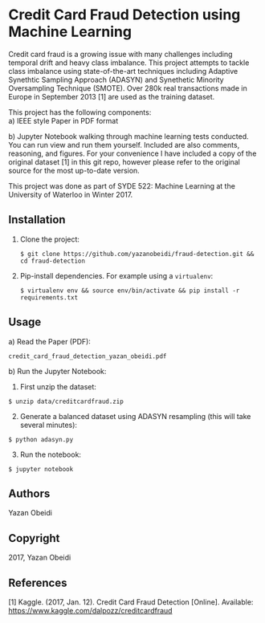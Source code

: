 Credit Card Fraud Detection using Machine Learning
====

Credit card fraud is a growing issue with many challenges including temporal drift and heavy class imbalance. This project attempts to tackle class imbalance using state-of-the-art techniques including Adaptive Synethtic Sampling Approach (ADASYN) and Synethetic Minority Oversampling Technique (SMOTE). Over 280k real transactions made in Europe in September 2013 [1] are used as the training dataset.

This project has the following components:  
a) IEEE style Paper in PDF format  

b) Jupyter Notebook walking through machine learning tests conducted. You can run view and run them yourself. Included are also comments, reasoning, and figures. For your convenience I have included a copy of the original dataset [1] in this git repo, however please refer to the original source for the most up-to-date version.

This project was done as part of SYDE 522: Machine Learning at the University of Waterloo in Winter 2017.

Installation
-----------

1. Clone the project:

   `$ git clone https://github.com/yazanobeidi/fraud-detection.git && cd fraud-detection`

2. Pip-install dependencies. For example using a `virtualenv`:

   `$ virtualenv env && source env/bin/activate && pip install -r requirements.txt`

Usage
-----
a) Read the Paper (PDF): 

`credit_card_fraud_detection_yazan_obeidi.pdf`

b) Run the Jupyter Notebook:

1. First unzip the dataset:

`$ unzip data/creditcardfraud.zip`

2. Generate a balanced dataset using ADASYN resampling (this will take several minutes):

`$ python adasyn.py`

3. Run the notebook:

`$ jupyter notebook`

Authors
------------
Yazan Obeidi

Copyright
------------
2017, Yazan Obeidi

References
------------
[1] Kaggle. (2017, Jan. 12). Credit Card Fraud Detection [Online]. Available: https://www.kaggle.com/dalpozz/creditcardfraud
